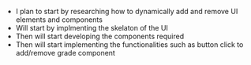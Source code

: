- I plan to start by researching how to dynamically add and remove UI elements and components
- Will start by implmenting the skelaton of the UI
- Then will start developing the components required
- Then will start implementing the functionalities such as button click to add/remove grade component